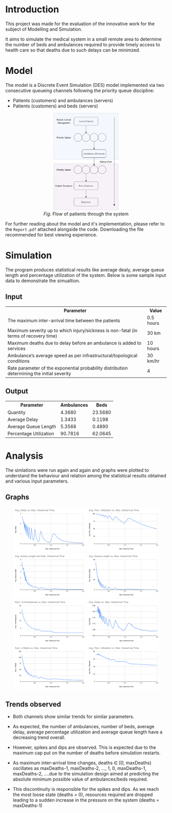 # Introduction

This project was made for the evaluation of the innovative work for the subject of Modelling and Simulation.

It aims to simulate the medical system in a small remote area to determine the number of beds and ambulances required to provide timely access to health care so that deaths due to such delays can be minimzed.

# Model

The model is a Discrete Event Simulation (DES) model implemented via two consecutive queueing channels following the priority queue discipline:

-   Patients (customers) and ambulances (servers)
-   Patients (customers) and beds (servers)

<p>
    <div align="center">
        <img src="./images/flow-chart.png" width="40%">
    </div>
    <div align="center">
        <i>Fig.</i>
        Flow of patients through the system
    </div>
</p>

For further reading about the model and it's implementation, please refer to the `Report.pdf` attached alongside the code. Downloading the file recommended for best viewing experience.

# Simulation

The program produces statistical results like average dealy, average queue length and percentage utilization of the system. Below is some sample input data to demonstrate the simualtion.

## Input

<table>
    <tr>
        <th>Parameter</th>
        <th>Value</th>
    </tr>
    <tr>
        <td>The maximum inter-arrival time between the patients</td>
        <td>0.5 hours</td>
    </tr>
    <tr>
        <td>Maximum severity up to which injury/sickness is non-fatal (in terms of recovery time)</td>
        <td>30 km</td>
    </tr>
    <tr>
        <td>Maximum deaths due to delay before an ambulance is added to services</td>
        <td>10 hours</td>
    </tr>
    <tr>
        <td>Ambulance’s average speed as per infrastructural/topological conditions</td>
        <td>30 km/hr</td>
    </tr>
    <tr>
        <td>Rate parameter of the exponential probability distribution determining the initial severity</td>
        <td>4</td>
    </tr>
</table>

## Output

<table>
    <tr>
        <th>Parameter</th>
        <th>Ambulances</th>
        <th>Beds</th>
    </tr>
    <tr>
        <td>Quantity</td>
        <td>4.3680</td>
        <td>23.5680</td>
    </tr>
    <tr>
        <td>Average Delay</td>
        <td>1.3433</td>
        <td>0.1198</td>
    </tr>
    <tr>
        <td>Average Queue Length</td>
        <td>5.3568</td>
        <td>0.4890</td>
    </tr>
    <tr>
        <td>Percentage Utilization</td>
        <td>90.7816</td>
        <td>62.0645</td>
    </tr>
</table>

# Analysis

The simlations were run again and again and graphs were plotted to understand the behaviour and relation among the statistical results obtained and various input parameters.

## Graphs

<div align="center">
    <img src="./images/graph-1.png" width="45%">
    <img src="./images/graph-2.png" width="45%">
    <img src="./images/graph-3.png" width="45%">
    <img src="./images/graph-4.png" width="45%">
    <img src="./images/graph-5.png" width="45%">
    <img src="./images/graph-6.png" width="45%">
    <img src="./images/graph-7.png" width="45%">
    <img src="./images/graph-8.png" width="45%">
</div>

## Trends observed

-   Both channels show similar trends for similar parameters.

-   As expected, the number of ambulances, number of beds, average delay, average percentage utilization and average queue length have a decreasing trend overall.

-   However, spikes and dips are observed. This is expected due to the maximum cap put on the number of deaths before simulation restarts.

-   As maximum inter-arrival time changes, deaths ∈ [0, maxDeaths) oscillates as maxDeaths-1, maxDeaths-2, …, 1, 0, maxDeaths-1, maxDeaths-2, ....due to the simulation design aimed at predicting the absolute minimum possible value of ambulances/beds required.

-   This discontinuity is responsible for the spikes and dips. As we reach the most loose state (deaths = 0), resources required are dropped leading to a sudden increase in the pressure on the system (deaths = maxDeaths-1)
